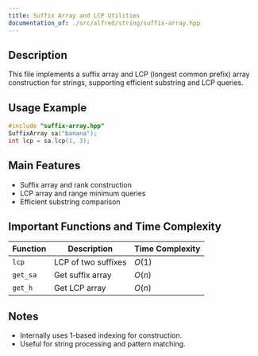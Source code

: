 ```yaml
---
title: Suffix Array and LCP Utilities
documentation_of: ./src/alfred/string/suffix-array.hpp
---
```


## Description

This file implements a suffix array and LCP (longest common prefix) array construction for strings, supporting efficient substring and LCP queries.

## Usage Example

```cpp
#include "suffix-array.hpp"
SuffixArray sa("banana");
int lcp = sa.lcp(1, 3);
```

## Main Features
- Suffix array and rank construction
- LCP array and range minimum queries
- Efficient substring comparison

## Important Functions and Time Complexity

| Function | Description         | Time Complexity |
| -------- | ------------------- | --------------- |
| `lcp`    | LCP of two suffixes | $O(1)$          |
| `get_sa` | Get suffix array    | $O(n)$          |
| `get_h`  | Get LCP array       | $O(n)$          |

## Notes
- Internally uses 1-based indexing for construction.
- Useful for string processing and pattern matching.
